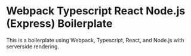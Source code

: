 # Webpack Typescript React Node.js (Express) Boilerplate

This is a boilerplate using Webpack, Typescript, React, and Node.js with serverside rendering.